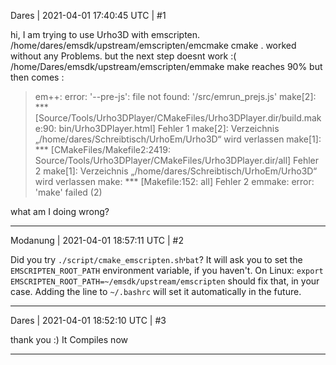 Dares | 2021-04-01 17:40:45 UTC | #1

hi,
I am trying to use Urho3D with emscripten.
/home/dares/emsdk/upstream/emscripten/emcmake cmake .
worked without any Problems.
but the next step doesnt work :(
 /home/Dares/emsdk/upstream/emscripten/emmake make
reaches 90% but then comes : 

> em++: error: '--pre-js': file not found: '/src/emrun_prejs.js'
> make[2]: *** [Source/Tools/Urho3DPlayer/CMakeFiles/Urho3DPlayer.dir/build.make:90: bin/Urho3DPlayer.html] Fehler 1
> make[2]: Verzeichnis „/home/dares/Schreibtisch/UrhoEm/Urho3D“ wird verlassen
> make[1]: *** [CMakeFiles/Makefile2:2419: Source/Tools/Urho3DPlayer/CMakeFiles/Urho3DPlayer.dir/all] Fehler 2
> make[1]: Verzeichnis „/home/dares/Schreibtisch/UrhoEm/Urho3D“ wird verlassen
> make: *** [Makefile:152: all] Fehler 2
> emmake: error: 'make' failed (2)

what am I doing wrong?

-------------------------

Modanung | 2021-04-01 18:57:11 UTC | #2

Did you try `./script/cmake_emscripten.sh`י`bat`? It will ask you to set the `EMSCRIPTEN_ROOT_PATH` environment variable, if you haven't. On Linux: `export EMSCRIPTEN_ROOT_PATH=~/emsdk/upstream/emscripten` should fix that, in your case. Adding the line to `~/.bashrc` will set it automatically in the future.

-------------------------

Dares | 2021-04-01 18:52:10 UTC | #3

thank you :) 
It Compiles now

-------------------------


